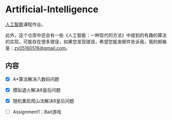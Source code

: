 # Artificial-Intelligence
[人工智能](http://lamda.nju.edu.cn/yuy/course_ai18.ashx)课程作业。

此外，这个仓库中还会有一些《人工智能：一种现代的方法》中提到的有趣的算法的实现，可能存在很多错误，如果您发现错误，希望您能发邮件告诉我，我的邮箱是：zy05160516@gmail.com。

## 内容

- [x] A*算法解决八数码问题
- [x] 模拟退火解决8皇后问题
- [x] 随机重启爬山法解决8皇后问题
- [ ] Assignment1：Bait游戏

